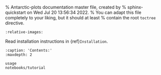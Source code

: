 % Antarctic-plots documentation master file, created by
% sphinx-quickstart on Wed Jul 20 13:56:34 2022.
% You can adapt this file completely to your liking, but it should at least
% contain the root `toctree` directive.

```{include} ../../README.md
:relative-images:
```
Read installation instructions in {ref}`Installation`.
```{toctree}
:caption: 'Contents:'
:maxdepth: 2

usage
notebooks/tutorial
```
#


